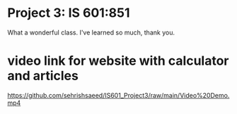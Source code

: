 # Project 3: IS 601:851

What a wonderful class. I've learned so much, thank you. 

# video link for website with calculator and articles
https://github.com/sehrishsaeed/IS601_Project3/raw/main/Video%20Demo.mp4
